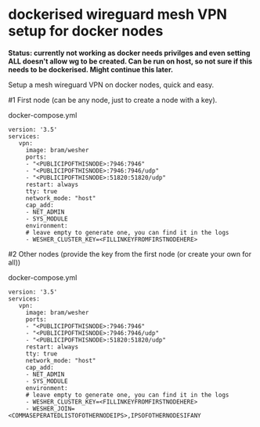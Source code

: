 # dockerised wireguard mesh VPN setup for docker nodes


**Status: currently not working as docker needs privilges and even setting ALL doesn't allow wg to be created.
Can be run on host, so not sure if this needs to be dockerised. Might continue this later.**


Setup a mesh wireguard VPN on docker nodes, quick and easy.




#1 First node (can be any node, just to create a node with a key).

docker-compose.yml
```
version: '3.5'
services:
   vpn:
     image: bram/wesher
     ports:
     - "<PUBLICIPOFTHISNODE>:7946:7946"
     - "<PUBLICIPOFTHISNODE>:7946:7946/udp"
     - "<PUBLICIPOFTHISNODE>:51820:51820/udp"
     restart: always
     tty: true
     network_mode: "host"
     cap_add:
     - NET_ADMIN
     - SYS_MODULE
     environment:
     # leave empty to generate one, you can find it in the logs
     - WESHER_CLUSTER_KEY=<FILLINKEYFROMFIRSTNODEHERE>
```


#2 Other nodes (provide the key from the first node (or create your own for all))

docker-compose.yml
```
version: '3.5'
services:
   vpn:
     image: bram/wesher
     ports:
     - "<PUBLICIPOFTHISNODE>:7946:7946"
     - "<PUBLICIPOFTHISNODE>:7946:7946/udp"
     - "<PUBLICIPOFTHISNODE>:51820:51820/udp"
     restart: always
     tty: true
     network_mode: "host"
     cap_add:
     - NET_ADMIN
     - SYS_MODULE
     environment:
     # leave empty to generate one, you can find it in the logs
     - WESHER_CLUSTER_KEY=<FILLINKEYFROMFIRSTNODEHERE>
     - WESHER_JOIN=<COMMASEPERATEDLISTOFOTHERNODEIPS>,IPSOFOTHERNODESIFANY
```


